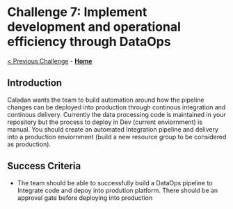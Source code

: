 # Challenge 7: Implement development and operational efficiency through DataOps

[< Previous Challenge](./06-Calculate.md) - **[Home](../README.md)**

## Introduction

Caladan wants the team to build automation around how the pipeline changes can be deployed into production through continous integration and continous delivery. Currently the data processing code is maintained in your repository but the process to deploy in Dev (current enviornment) is manual. You should create an automated Integration pipeline and delivery into a production enviornment (build a new resource group to be considered as production).

## Success Criteria

- The team should be able to successfully build a DataOps pipeline to Integrate code and depoy into prodution platform. There should be an approval gate before deploying into production


